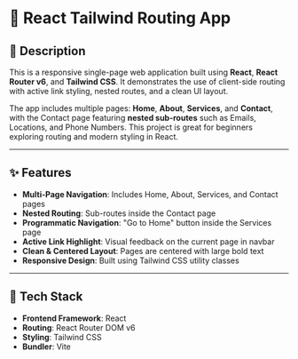 # 🧭 React Tailwind Routing App

## 📌 Description

This is a responsive single-page web application built using **React**, **React Router v6**, and **Tailwind CSS**. It demonstrates the use of client-side routing with active link styling, nested routes, and a clean UI layout.

The app includes multiple pages: **Home**, **About**, **Services**, and **Contact**, with the Contact page featuring **nested sub-routes** such as Emails, Locations, and Phone Numbers. This project is great for beginners exploring routing and modern styling in React.

---

## ✨ Features

- **Multi-Page Navigation**: Includes Home, About, Services, and Contact pages
- **Nested Routing**: Sub-routes inside the Contact page
- **Programmatic Navigation**: "Go to Home" button inside the Services page
- **Active Link Highlight**: Visual feedback on the current page in navbar
- **Clean & Centered Layout**: Pages are centered with large bold text
- **Responsive Design**: Built using Tailwind CSS utility classes

---

## 🚀 Tech Stack

- **Frontend Framework**: React
- **Routing**: React Router DOM v6
- **Styling**: Tailwind CSS
- **Bundler**: Vite
